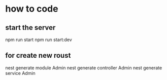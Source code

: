 # how to code

## start the server
npm run start
npm run start:dev

## for create new roust
nest generate module Admin
nest generate controller Admin
nest generate service Admin
